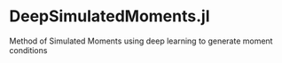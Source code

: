 # DeepSimulatedMoments.jl
Method of Simulated Moments using deep learning to generate moment conditions

